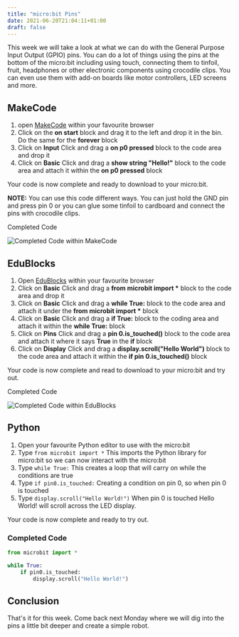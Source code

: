 ```yaml
---
title: "micro:bit Pins"
date: 2021-06-20T21:04:11+01:00
draft: false
---
```


This week we will take a look at what we can do with the General Purpose Input Output (GPIO) pins. You can do a lot of things using the pins at the bottom of the micro:bit including using touch, connecting them to tinfoil, fruit, headphones or other electronic components using crocodile clips. You can even use them with add-on boards like motor controllers, LED screens and more.

<!--more-->

## MakeCode

1. open [MakeCode](https://makecode.microbit.org/#editor) within your favourite browser
2. Click on the **on start** block and drag it to the left and drop it in the bin. Do the same for the **forever** block
3. Click on **Input** Click and drag a **on p0 pressed** block to the code area and drop it
4. Click on **Basic** Click and drag a **show string "Hello!"** block to the code area and attach it within the **on p0 pressed** block


Your code is now complete and ready to download to your micro:bit.

**NOTE:** You can use this code different ways. You can just hold the GND pin and press pin 0 or you can glue some tinfoil to cardboard and connect the pins with crocodile clips.

Completed Code

![Completed Code within MakeCode](/Pins01.png)

## EduBlocks

1. Open [EduBlocks](app.edublocks.org) within your favourite browser
2. Click on **Basic** Click and drag a **from microbit import \*** block to the code area and drop it
3. Click on **Basic** Click and drag a **while True:** block to the code area and attach it under the **from microbit import \*** block
4. Click on **Basic** Click and drag a **if True:** block to the coding area and attach it within the **while True:** block
5. Click on **Pins** Click and drag a **pin 0.is_touched()** block to the code area and attach it where it says **True** in the **if** block
6. Click on **Display** Click and drag a **display.scroll("Hello World")** block to the code area and attach it within the **if pin 0.is_touched()** block

Your code is now complete and read to download to your micro:bit and try out.

Completed Code

![Completed Code within EduBlocks](/Pins02.png)

## Python

1. Open your favourite Python editor to use with the micro:bit
2. Type ```from microbit import *``` This imports the Python library for micro:bit so we can now interact with the micro:bit
3. Type ```while True:``` This creates a loop that will carry on while the conditions are true
4. Type ```if pin0.is_touched:``` Creating a condition on pin 0, so when pin 0 is touched
5. Type ```display.scroll("Hello World!")``` When pin 0 is touched Hello World! will scroll across the LED display.

Your code is now complete and ready to try out.

### Completed Code

```py
from microbit import *

while True:
    if pin0.is_touched:
        display.scroll("Hello World!")
```

## Conclusion

That's it for this week. Come back next Monday where we will dig into the pins a little bit deeper and create a simple robot.
